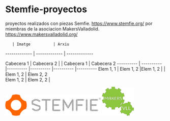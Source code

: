 # Stemfie-proyectos
 proyectos realizados con piezas Semfie. https://www.stemfie.org/
 por miembras de la asociacion MakersValladolid. https://www.makersvalladolid.org/

       | Imatge          | Arxiu         
------------- | ------------- | ------------- 




Cabecera 1 | Cabecera 2 |             | Cabecera 1 | Cabecera 2
 ---------- | ---------- |---------- |---------- |---------- |---------- 
Elem 1, 1  | Elem 1, 2  |Elem 1, 2  |              | Elem 1, 2  | Elem 2, 2  
Elem 1, 2  | Elem 2, 2  |


<img src="Stemfie_Motorizado/Imagenes/LogoSTEMFIE.png" width="300" />          							<img src="Stemfie_Motorizado/Imagenes/LogoV9.jpg" width="100" /> 